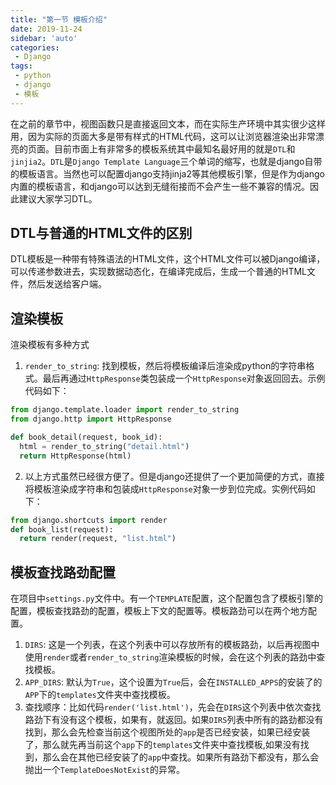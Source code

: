 ```yaml
---
title: "第一节 模板介绍"
date: 2019-11-24
sidebar: 'auto'
categories:
 - Django
tags:
 - python
 - django
 - 模板
---
```


在之前的章节中，视图函数只是直接返回文本，而在实际生产环境中其实很少这样用，因为实际的页面大多是带有样式的HTML代码，这可以让浏览器渲染出非常漂亮的页面。目前市面上有非常多的模板系统其中最知名最好用的就是`DTL`和`jinjia2`。`DTL`是`Django Template Language`三个单词的缩写，也就是django自带的模板语言。当然也可以配置django支持jinja2等其他模板引擎，但是作为django内置的模板语言，和django可以达到无缝衔接而不会产生一些不兼容的情况。因此建议大家学习DTL。

## DTL与普通的HTML文件的区别
DTL模板是一种带有特殊语法的HTML文件，这个HTML文件可以被Django编译，可以传递参数进去，实现数据动态化，在编译完成后，生成一个普通的HTML文件，然后发送给客户端。

## 渲染模板
渲染模板有多种方式
1. `render_to_string`: 找到模板，然后将模板编译后渲染成python的字符串格式。最后再通过`HttpResponse`类包装成一个`HttpResponse`对象返回回去。示例代码如下：
```python
from django.template.loader import render_to_string
from django.http import HttpResponse

def book_detail(request, book_id):
  html = render_to_string("detail.html")
  return HttpResponse(html)
```
2. 以上方式虽然已经很方便了。但是django还提供了一个更加简便的方式，直接将模板渲染成字符串和包装成`HttpResponse`对象一步到位完成。实例代码如下：
```python
from django.shortcuts import render
def book_list(request):
  return render(request, "list.html")
```

## 模板查找路劲配置
在项目中`settings.py`文件中。有一个`TEMPLATE`配置，这个配置包含了模板引擎的配置，模板查找路劲的配置，模板上下文的配置等。模板路劲可以在两个地方配置。
1. `DIRS`: 这是一个列表，在这个列表中可以存放所有的模板路劲，以后再视图中使用`render`或者`render_to_string`渲染模板的时候，会在这个列表的路劲中查找模板。
2. `APP_DIRS`: 默认为`True`，这个设置为`True`后，会在`INSTALLED_APPS`的安装了的`APP`下的`templates`文件夹中查找模板。
3. 查找顺序：比如代码`render('list.html')`，先会在`DIRS`这个列表中依次查找路劲下有没有这个模板，如果有，就返回。如果`DIRS`列表中所有的路劲都没有找到，那么会先检查当前这个视图所处的`app`是否已经安装，如果已经安装了，那么就先再当前这个`app`下的`templates`文件夹中查找模板,如果没有找到，那么会在其他已经安装了的`app`中查找。如果所有路劲下都没有，那么会抛出一个`TemplateDoesNotExist`的异常。